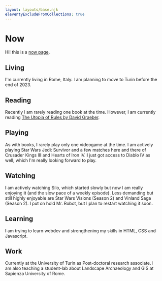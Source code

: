 ```yaml
---
layout: layouts/base.njk
eleventyExcludeFromCollections: true
---
```


# Now

Hi! this is a [now page](https://nownownow.com/about). 

## Living

I'm currently living in Rome, Italy. I am planning to move to Turin before the end of 2023.

## Reading

Recently I am rarely reading one book at the time. However, I am currently reading [The Utopia of Rules by David Graeber](https://openlibrary.org/works/OL17840829W/The_Utopia_of_Rules?edition=key%3A/books/OL26427310M).

## Playing

As with books, I rarely play only one videogame at the time. I am actively playing Star Wars Jedi: Survivor and a few matches here and there of Crusader Kings III and Hearts of Iron IV. 
I just got access to Diablo IV as well, which I'm really looking forward to play.

## Watching

I am actively watching Silo, which started slowly but now I am really enjoying it (and the slow pace of a weekly episode). Less demanding but still highly enjoyable are Star Wars Visions (Season 2) and Vinland Saga (Season 2). I put on hold Mr. Robot, but I plan to restart watching it soon.

## Learning

I am trying to learn webdev and strengthening my skills in HTML, CSS and Javascript.

## Work

Currently at the University of Turin as Post-doctoral research associate. I am also teaching a student-lab about Landscape Archaeology and GIS at Sapienza University of Rome.